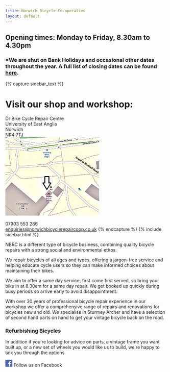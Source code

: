```yaml
---
title: Norwich Bicycle Co-operative
layout: default
---
```




## Opening times:  Monday to Friday, 8.30am to 4.30pm

### *We are shut on Bank Holidays and occasional other dates throughout the year.  A full list of closing dates can be found [here](/holiday-dates/).

{% capture sidebar_text %}
# Visit our shop and workshop:

Dr Bike Cycle Repair Centre  
University of East Anglia  
Norwich  
NR4 7TJ  
[<img src="/static/images/map_final.jpg" width="294" height="245" />](https://www.openstreetmap.org/#map=19/52.62222/1.24295) 

07903 553 286  
enquiries@norwichbicyclerepaircoop.co.uk
{% endcapture %}
{% include sidebar.html %}

NBRC is a different type of bicycle business, combining quality bicycle repairs
with a strong social and environmental ethos. 

We repair bicycles of all ages and types, offering a jargon-free service and
helping educate cycle users so they can make informed choices about maintaining
their bikes.

We aim to offer a same day service, first come first served, so bring your bike
in at 8.30am for a same day repair. We get booked up quickly during busy periods
so arrive early to avoid disappointment.

With over 30 years of professional bicycle repair experience in our workshop we offer a comprehensive range of repairs and renovations for bicycles new and old. We specialise in Sturmey Archer and have a selection of second hand parts on hand to get your vintage bicycle back on the road.

### Refurbishing Bicycles

In addition if you're looking for advice on parts, a vintage frame you want built up, or a new set of wheels you would like us to build, we're happy to talk you through the options.


[![Visit us on Facebook](/static/images/fb_logo.png)](http://www.facebook.com/norwichbicycle) Follow us on Facebook

